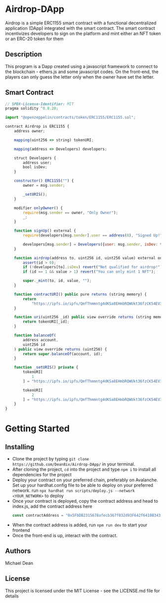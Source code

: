  
# Airdrop-DApp

Airdrop is a simple ERC1155 smart contract with a functional decentralized application (DApp) integrated with the smart contract. 
The smart contract incentivizes developers to sign on the platform and mint either an NFT token or an ERC-20 token for them

## Description
This program is a Dapp created using a javascript framework to connect to the blockchain - ethers.js and some javascript codes. On the front-end, the players can only guess the letter only when the owner have set the letter.

## Smart Contract
```javascript
// SPDX-License-Identifier: MIT
pragma solidity ^0.8.20;

import "@openzeppelin/contracts/token/ERC1155/ERC1155.sol";

contract Airdrop is ERC1155 {
    address owner;

    mapping(uint256 => string) tokenURI;

    mapping(address => Developers) developers;

    struct Developers {
        address user;
        bool isDev;
    }

    constructor() ERC1155("") {
        owner = msg.sender;

        _setURIS();
    }

    modifier onlyOwner() {
        require(msg.sender == owner, "Only Owner");
        _;
    }

    function signUp() external {
        require(developers[msg.sender].user == address(0), "Signed Up!");

        developers[msg.sender] = Developers({user: msg.sender, isDev: true});
    }

    function airdrop(address to, uint256 id, uint256 value) external onlyOwner {
        assert(id > 0);
        if (!developers[to].isDev) revert("Not qualified for airdrop!");
        if (id == 1 && value > 1) revert("You can only mint 1 NFT");

        super._mint(to, id, value, "");
    }

    function contractURI() public pure returns (string memory) {
        return
            "https://ipfs.io/ipfs/QmfThmmntg4dKSa8EHmbRQWUkt36fzCK54EV3BeT4Ks7hE/ventura.json";
    }

    function uri(uint256 _id) public view override returns (string memory) {
        return tokenURI[_id];
    }

    function balanceOf(
        address account,
        uint256 id
    ) public view override returns (uint256) {
        return super.balanceOf(account, id);
    }

    function _setURIS() private {
        tokenURI[
            1
        ] = "https://ipfs.io/ipfs/QmfThmmntg4dKSa8EHmbRQWUkt36fzCK54EV3BeT4Ks7hE/creator.json";

        tokenURI[
            2
        ] = "https://ipfs.io/ipfs/QmfThmmntg4dKSa8EHmbRQWUkt36fzCK54EV3BeT4Ks7hE/poap.json";
    }
}
```

# Getting Started

## Installing

- Clone the project by typing ```git clone https://github.com/Dean8ix/Airdrop-DApp/``` in your terminal.
- After cloning the project, ```cd``` into the project and type ```npm i``` to install all dependencies for the project
- Deploy your contract on your preferred chain, preferably on Avalanche. Set up your hardhat.config file to be able to deploy on your preferred network. run ```npx hardhat run scripts/deploy.js --network <YOUR_NETWORK>``` to deploy
- Once your contract is deployed, copy the contract address and head to index.js, add the contract address here
  ```javascript
  const contractAddress = "0x5FbDB2315678afecb367f032d93F642f64180343";
  ```
- When the contract address is added, run ```npm run dev``` to start your frontend
- Once the front-end is up, interact with the contract.

## Authors

Michael Dean

## License
This project is licensed under the MIT License - see the LICENSE.md file for details
